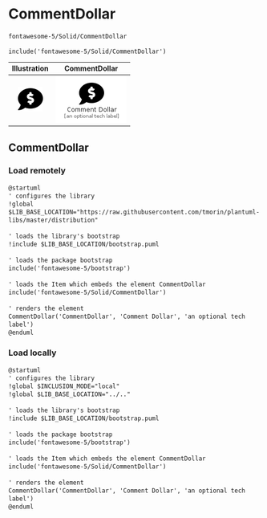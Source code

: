 # CommentDollar


```text
fontawesome-5/Solid/CommentDollar
```

```text
include('fontawesome-5/Solid/CommentDollar')
```



| Illustration | CommentDollar |
| :---: | :---: |
| ![illustration for Illustration](../../fontawesome-5/Solid/CommentDollar.png) | ![illustration for CommentDollar](../../fontawesome-5/Solid/CommentDollar.Local.png) |




## CommentDollar

### Load remotely
```plantuml
@startuml
' configures the library
!global $LIB_BASE_LOCATION="https://raw.githubusercontent.com/tmorin/plantuml-libs/master/distribution"

' loads the library's bootstrap
!include $LIB_BASE_LOCATION/bootstrap.puml

' loads the package bootstrap
include('fontawesome-5/bootstrap')

' loads the Item which embeds the element CommentDollar
include('fontawesome-5/Solid/CommentDollar')

' renders the element
CommentDollar('CommentDollar', 'Comment Dollar', 'an optional tech label')
@enduml
```

### Load locally
```plantuml
@startuml
' configures the library
!global $INCLUSION_MODE="local"
!global $LIB_BASE_LOCATION="../.."

' loads the library's bootstrap
!include $LIB_BASE_LOCATION/bootstrap.puml

' loads the package bootstrap
include('fontawesome-5/bootstrap')

' loads the Item which embeds the element CommentDollar
include('fontawesome-5/Solid/CommentDollar')

' renders the element
CommentDollar('CommentDollar', 'Comment Dollar', 'an optional tech label')
@enduml
```

